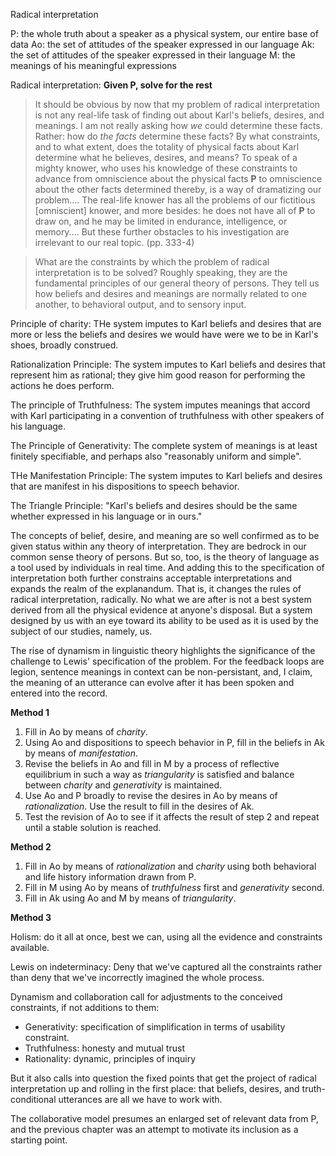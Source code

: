 Radical interpretation

P: the whole truth about a speaker as a physical system, our entire base of data
Ao: the set of attitudes of the speaker expressed in our language
Ak: the set of attitudes of the speaker expressed in their language
M: the meanings of his meaningful expressions

Radical interpretation: **Given P, solve for the rest**

> It should be obvious by now that my problem of radical interpretation is not any real-life task of finding out about Karl's beliefs, desires, and meanings. I am not really asking how *we* could determine these facts. Rather: how do *the facts* determine these facts? By what constraints, and to what extent, does the totality of physical facts about Karl determine what he believes, desires, and means? To speak of a mighty knower, who uses his knowledge of these constraints to advance from omniscience about the physical facts **P** to omniscience about the other facts determined thereby, is a way of dramatizing our problem.... The real-life knower has all the problems of our fictitious [omniscient] knower, and more besides: he does not have all of **P** to draw on, and he may be limited in endurance, intelligence, or memory.... But these further obstacles to his investigation are irrelevant to our real topic. (pp. 333-4)

> What are the constraints by which the problem of radical interpretation is to be solved? Roughly speaking, they are the fundamental principles of our general theory of persons. They tell us how beliefs and desires and meanings are normally related to one another, to behavioral output, and to sensory input.
  
Principle of charity: THe system imputes to Karl beliefs and desires that are more or less the beliefs and desires we would have were we to be in Karl's shoes, broadly construed.

Rationalization Principle: The system imputes to Karl beliefs and desires that represent him as rational; they give him good reason for performing the actions he does perform.

The principle of Truthfulness: The system imputes meanings that accord with Karl participating in a convention of truthfulness with other speakers of his language.

The Principle of Generativity: The complete system of meanings is at least finitely specifiable, and perhaps also "reasonably uniform and simple".

THe Manifestation Principle: The system imputes to Karl beliefs and desires that are manifest in his dispositions to speech behavior.

The Triangle Principle: "Karl's beliefs and desires should be the same whether expressed in his language or in ours."

The concepts of belief, desire, and meaning are so well confirmed as to be given status within any theory of interpretation. They are bedrock in our common sense theory of persons. But so, too, is the theory of language as a tool used by individuals in real time. And adding this to the specification of interpretation both further constrains acceptable interpretations and expands the realm of the explanandum. That is, it changes the rules of radical interpretation, radically. No what we are after is not a best system derived from all the physical evidence at anyone's disposal. But a system designed by us with an eye toward its ability to be used as it is used by the subject of our studies, namely, us.

The rise of dynamism in linguistic theory highlights the significance of the challenge to Lewis' specification of the problem. For the feedback loops are legion, sentence meanings in context can be non-persistant, and, I claim, the meaning of an utterance can evolve after it has been spoken and entered into the record.


**Method 1**

1. Fill in Ao by means of *charity*.
2. Using Ao and dispositions to speech behavior in P, fill in the beliefs in Ak by means of *manifestation*.
3. Revise the beliefs in Ao and fill in M by a process of reflective equilibrium in such a way as *triangularity* is satisfied and balance between *charity* and *generativity* is maintained.
4. Use Ao and P broadly to revise the desires in Ao by means of *rationalization*. Use the result to fill in the desires of Ak.
5. Test the revision of Ao to see if it affects the result of step 2 and repeat until a stable solution is reached.

**Method 2**

1. Fill in Ao by means of *rationalization* and *charity* using both behavioral and life history information drawn from P.
2. Fill in M using Ao by means of *truthfulness* first and *generativity* second.
3. Fill in Ak using Ao and M by means of *triangularity*.

**Method 3**

Holism: do it all at once, best we can, using all the evidence and constraints available.

Lewis on indeterminacy: Deny that we've captured all the constraints rather than deny that we've incorrectly imagined the whole process.

Dynamism and collaboration call for adjustments to the conceived constraints, if not additions to them:
  
+ Generativity: specification of simplification in terms of usability constraint.
+ Truthfulness: honesty and mutual trust
+ Rationality: dynamic, principles of inquiry

But it also calls into question the fixed points that get the project of radical interpretation up and rolling in the first place: that beliefs, desires, and truth-conditional utterances are all we have to work with.

The collaborative model presumes an enlarged set of relevant data from P, and the previous chapter was an attempt to motivate its inclusion as a starting point.
